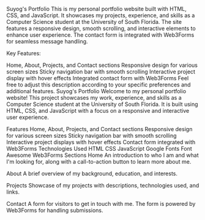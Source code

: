 
Suyog's Portfolio
This is my personal portfolio website built with HTML, CSS, and JavaScript. It showcases my projects, experience, and skills as a Computer Science student at the University of South Florida. The site features a responsive design, smooth scrolling, and interactive elements to enhance user experience. The contact form is integrated with Web3Forms for seamless message handling.

Key Features:

Home, About, Projects, and Contact sections
Responsive design for various screen sizes
Sticky navigation bar with smooth scrolling
Interactive project display with hover effects
Integrated contact form with Web3Forms
Feel free to adjust this description according to your specific preferences and additional features.
Suyog's Portfolio
Welcome to my personal portfolio website! This project showcases my work, experience, and skills as a Computer Science student at the University of South Florida. It is built using HTML, CSS, and JavaScript with a focus on a responsive and interactive user experience.

Features
Home, About, Projects, and Contact sections
Responsive design for various screen sizes
Sticky navigation bar with smooth scrolling
Interactive project displays with hover effects
Contact form integrated with Web3Forms
Technologies Used
HTML
CSS
JavaScript
Google Fonts
Font Awesome
Web3Forms
Sections
Home
An introduction to who I am and what I'm looking for, along with a call-to-action button to learn more about me.

About
A brief overview of my background, education, and interests.

Projects
Showcase of my projects with descriptions, technologies used, and links.

Contact
A form for visitors to get in touch with me. The form is powered by Web3Forms for handling submissions.

